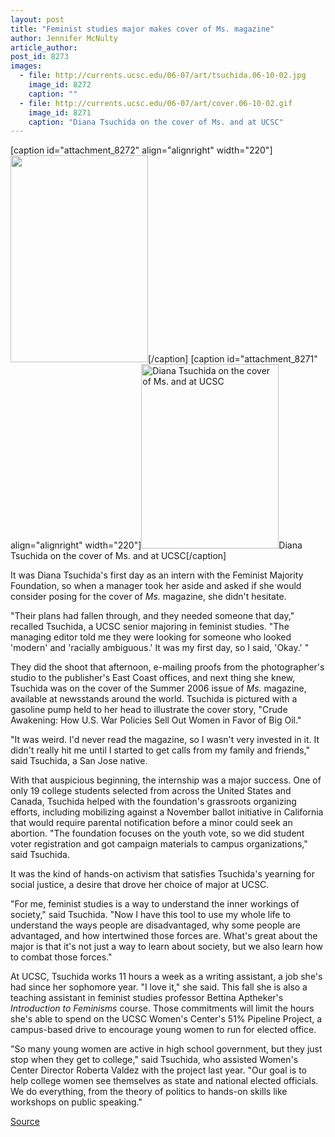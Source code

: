 ```yaml
---
layout: post
title: "Feminist studies major makes cover of Ms. magazine"
author: Jennifer McNulty
article_author: 
post_id: 8273
images:
  - file: http://currents.ucsc.edu/06-07/art/tsuchida.06-10-02.jpg
    image_id: 8272
    caption: ""
  - file: http://currents.ucsc.edu/06-07/art/cover.06-10-02.gif
    image_id: 8271
    caption: "Diana Tsuchida on the cover of Ms. and at UCSC"
---
```


[caption id="attachment_8272" align="alignright" width="220"]<a href="http://dev-ucsc-news.pantheonsite.io/wp-content/uploads/2006/10/tsuchida.06-10-02.jpg"><img class="size-full wp-image-8272" src="http://dev-ucsc-news.pantheonsite.io/wp-content/uploads/2006/10/tsuchida.06-10-02.jpg" alt="" width="220" height="331" /></a>[/caption]
[caption id="attachment_8271" align="alignright" width="220"]<a href="http://dev-ucsc-news.pantheonsite.io/wp-content/uploads/2006/10/cover.06-10-02.gif"><img class="size-full wp-image-8271" src="http://dev-ucsc-news.pantheonsite.io/wp-content/uploads/2006/10/cover.06-10-02.gif" alt="Diana Tsuchida on the cover of Ms. and at UCSC" width="220" height="295" /></a>Diana Tsuchida on the cover of Ms. and at UCSC[/caption]
<a name="content" id="content"></a>
<p>
  It was Diana Tsuchida's first day as an intern with the Feminist Majority Foundation, so when a manager took her aside and asked if she would consider posing for the cover of <i>Ms.</i> magazine, she didn't hesitate.
</p>
<p>
  "Their plans had fallen through, and they needed someone that day," recalled Tsuchida, a UCSC senior majoring in feminist studies. "The managing editor told me they were looking for someone who looked 'modern' and 'racially ambiguous.' It was my first day, so I said, 'Okay.' "
</p>
<p>
  They did the shoot that afternoon, e-mailing proofs from the photographer's studio to the publisher's East Coast offices, and next thing she knew, Tsuchida was on the cover of the Summer 2006 issue of <i>Ms.</i> magazine, available at newsstands around the world. Tsuchida is pictured with a gasoline pump held to her head to illustrate the cover story, "Crude Awakening: How U.S. War Policies Sell Out Women in Favor of Big Oil."
</p>
<p>
  "It was weird. I'd never read the magazine, so I wasn't very invested in it. It didn't really hit me until I started to get calls from my family and friends," said Tsuchida, a San Jose native.
</p>
<p>
  With that auspicious beginning, the internship was a major success. One of only 19 college students selected from across the United States and Canada, Tsuchida helped with the foundation's grassroots organizing efforts, including mobilizing against a November ballot initiative in California that would require parental notification before a minor could seek an abortion. "The foundation focuses on the youth vote, so we did student voter registration and got campaign materials to campus organizations," said Tsuchida.
</p>
<p>
  It was the kind of hands-on activism that satisfies Tsuchida's yearning for social justice, a desire that drove her choice of major at UCSC.
</p>
<p>
  "For me, feminist studies is a way to understand the inner workings of society," said Tsuchida. "Now I have this tool to use my whole life to understand the ways people are disadvantaged, why some people are advantaged, and how intertwined those forces are. What's great about the major is that it's not just a way to learn about society, but we also learn how to combat those forces."
</p>
<p>
  At UCSC, Tsuchida works 11 hours a week as a writing assistant, a job she's had since her sophomore year. "I love it," she said. This fall she is also a teaching assistant in feminist studies professor Bettina Aptheker's <i>Introduction to Feminisms</i> course. Those commitments will limit the hours she's able to spend on the UCSC Women's Center's 51% Pipeline Project, a campus-based drive to encourage young women to run for elected office.
</p>
<p>
  "So many young women are active in high school government, but they just stop when they get to college," said Tsuchida, who assisted Women's Center Director Roberta Valdez with the project last year. "Our goal is to help college women see themselves as state and national elected officials. We do everything, from the theory of politics to hands-on skills like workshops on public speaking."
</p>
<p><a href="http://www1.ucsc.edu/currents/06-07/10-02/intern.asp" title="Permalink to intern">Source</a></p>
